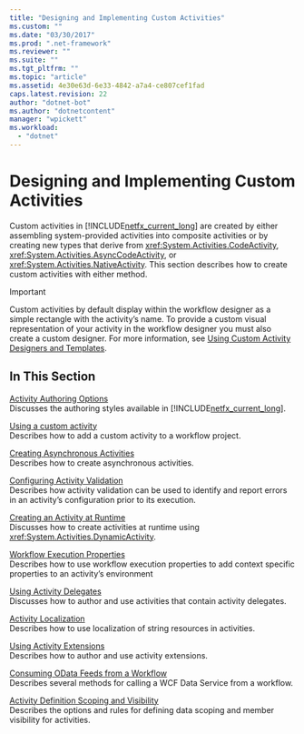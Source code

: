 ```yaml
---
title: "Designing and Implementing Custom Activities"
ms.custom: ""
ms.date: "03/30/2017"
ms.prod: ".net-framework"
ms.reviewer: ""
ms.suite: ""
ms.tgt_pltfrm: ""
ms.topic: "article"
ms.assetid: 4e30e63d-6e33-4842-a7a4-ce807cef1fad
caps.latest.revision: 22
author: "dotnet-bot"
ms.author: "dotnetcontent"
manager: "wpickett"
ms.workload: 
  - "dotnet"
---
```

# Designing and Implementing Custom Activities
Custom activities in [!INCLUDE[netfx_current_long](../../../includes/netfx-current-long-md.md)] are created by either assembling system-provided activities into composite activities or by creating new types that derive from <xref:System.Activities.CodeActivity>, <xref:System.Activities.AsyncCodeActivity>, or <xref:System.Activities.NativeActivity>. This section describes how to create custom activities with either method.  
  
> [!IMPORTANT]
>  Custom activities by default display within the workflow designer as a simple rectangle with the activity’s name. To provide a custom visual representation of your activity in the workflow designer you must also create a custom designer. For more information, see [Using Custom Activity Designers and Templates](../../../docs/framework/windows-workflow-foundation/using-custom-activity-designers-and-templates.md).  
  
## In This Section  
 [Activity Authoring Options](../../../docs/framework/windows-workflow-foundation/activity-authoring-options-in-wf.md)  
 Discusses the authoring styles available in [!INCLUDE[netfx_current_long](../../../includes/netfx-current-long-md.md)].  
  
 [Using a custom activity](../../../docs/framework/windows-workflow-foundation/using-a-custom-activity.md)  
 Describes how to add a custom activity to a workflow project.  
  
  [Creating Asynchronous Activities](../../../docs/framework/windows-workflow-foundation/creating-asynchronous-activities-in-wf.md)  
 Describes how to create asynchronous activities.  
  
 [Configuring Activity Validation](../../../docs/framework/windows-workflow-foundation/configuring-activity-validation.md)  
 Describes how activity validation can be used to identify and report errors in an activity’s configuration prior to its execution.  
  
 [Creating an Activity at Runtime](../../../docs/framework/windows-workflow-foundation/creating-an-activity-at-runtime-with-dynamicactivity.md)  
 Discusses how to create activities at runtime using <xref:System.Activities.DynamicActivity>.  
  
 [Workflow Execution Properties](../../../docs/framework/windows-workflow-foundation/workflow-execution-properties.md)  
 Describes how to use workflow execution properties to add context specific properties to an activity’s environment  
  
 [Using Activity Delegates](../../../docs/framework/windows-workflow-foundation/using-activity-delegates.md)  
 Discusses how to author and use activities that contain activity delegates.  
  
 [Activity Localization](../../../docs/framework/windows-workflow-foundation/activity-localization.md)  
 Describes how to use localization of string resources in activities.  
  
 [Using Activity Extensions](../../../docs/framework/windows-workflow-foundation/using-activity-extensions.md)  
 Describes how to author and use activity extensions.  
  
 [Consuming OData Feeds from a Workflow](../../../docs/framework/windows-workflow-foundation/consuming-odata-feeds-from-a-workflow.md)  
 Describes several methods for calling a WCF Data Service from a workflow.  
  
 [Activity Definition Scoping and Visibility](../../../docs/framework/windows-workflow-foundation/activity-definition-scoping-and-visibility.md)  
 Describes the options and rules for defining data scoping and member visibility for activities.
